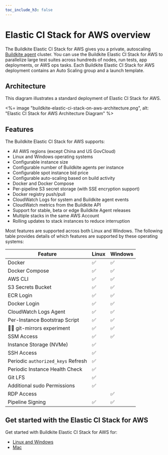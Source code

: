```yaml
---
toc_include_h3: false
---
```


# Elastic CI Stack for AWS overview

The Buildkite Elastic CI Stack for AWS gives you a private, autoscaling
[Buildkite agent](/docs/agent/v3) cluster. You can use the Buildkite Elastic CI Stack for AWS to parallelize large test suites across hundreds of nodes, run tests, app deployments, or AWS ops tasks. Each Buildkite Elastic CI Stack for AWS deployment contains an Auto Scaling group and a launch template.

## Architecture

This diagram illustrates a standard deployment of Elastic CI Stack for AWS.

<%= image "buildkite-elastic-ci-stack-on-aws-architecture.png", alt: "Elastic CI Stack for AWS Architecture Diagram" %>

## Features

The Buildkite Elastic CI Stack for AWS supports:

* All AWS regions (except China and US GovCloud)
* Linux and Windows operating systems
* Configurable instance size
* Configurable number of Buildkite agents per instance
* Configurable spot instance bid price
* Configurable auto-scaling based on build activity
* Docker and Docker Compose
* Per-pipeline S3 secret storage (with SSE encryption support)
* Docker registry push/pull
* CloudWatch Logs for system and Buildkite agent events
* CloudWatch metrics from the Buildkite API
* Support for stable, beta or edge Buildkite Agent releases
* Multiple stacks in the same AWS Account
* Rolling updates to stack instances to reduce interruption

Most features are supported across both Linux and Windows. The following table provides details of which features are supported by these operating systems:

Feature | Linux | Windows
--- | --- | ---
Docker | ✅ | ✅
Docker Compose | ✅ | ✅
AWS CLI | ✅ | ✅
S3 Secrets Bucket | ✅ | ✅
ECR Login | ✅ | ✅
Docker Login | ✅ | ✅
CloudWatch Logs Agent | ✅ | ✅
Per-Instance Bootstrap Script | ✅ | ✅
🧑‍🔬 git-mirrors experiment | ✅ | ✅
SSM Access | ✅ | ✅
Instance Storage (NVMe) | ✅ |
SSH Access | ✅ |
Periodic `authorized_keys` Refresh | ✅ |
Periodic Instance Health Check | ✅ |
Git LFS | ✅ |
Additional sudo Permissions | ✅ |
RDP Access | | ✅
Pipeline Signing | ✅ | ✅

## Get started with the Elastic CI Stack for AWS

Get started with Buildkite Elastic CI Stack for AWS for:

* [Linux and Windows](/docs/agent/v3/aws/elastic-ci-stack/ec2-linux-and-windows/setup)
* [Mac](/docs/agent/v3/aws/elastic-ci-stack/ec2-mac/setup)
